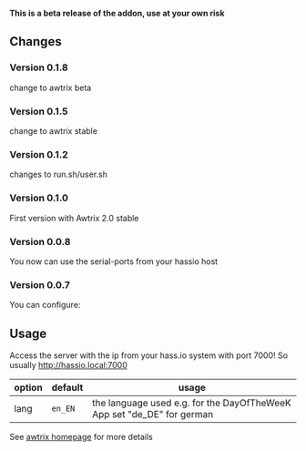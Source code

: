 **This is a beta release of the addon, use at your own risk**

## Changes
### Version 0.1.8
change to awtrix beta

### Version 0.1.5
change to awtrix stable

### Version 0.1.2
changes to run.sh/user.sh

### Version 0.1.0 
First version with Awtrix 2.0 stable

### Version 0.0.8 
You now can use the serial-ports from your hassio host

### Version 0.0.7 
You can configure:

## Usage
Access the server with the ip from your hass.io system with port 7000!
So usually http://hassio.local:7000

|option|default|usage|
|---|---|---|
|lang|`en_EN`| the language used e.g. for the DayOfTheWeeK App set "de_DE" for german|

See [awtrix homepage](https://docs.blueforcer.de/#/v2/README) for more details
